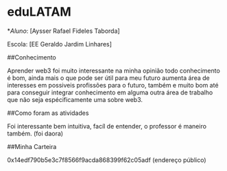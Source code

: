 # eduLATAM


**Aluno*: [Aysser Rafael Fideles Taborda] 



Escola: [EE Geraldo Jardim Linhares]

##Conhecimento

Aprender web3 foi muito interessante na minha opinião todo conhecimento é bom,
ainda mais o que pode ser útil para meu futuro aumenta área de interesses em possiveis profissões para o futuro,
também e muito bom até para conseguir integrar conhecimento em alguma outra área de trabalho que não seja espécificamente uma sobre web3.

##Como foram as atividades

Foi interessante bem intuitiva, facíl de entender, o professor é maneiro também. (foi daora)  

##Minha Carteira

0x14edf790b5e3c7f8566f9acda868399f62c05adf (endereço público)
